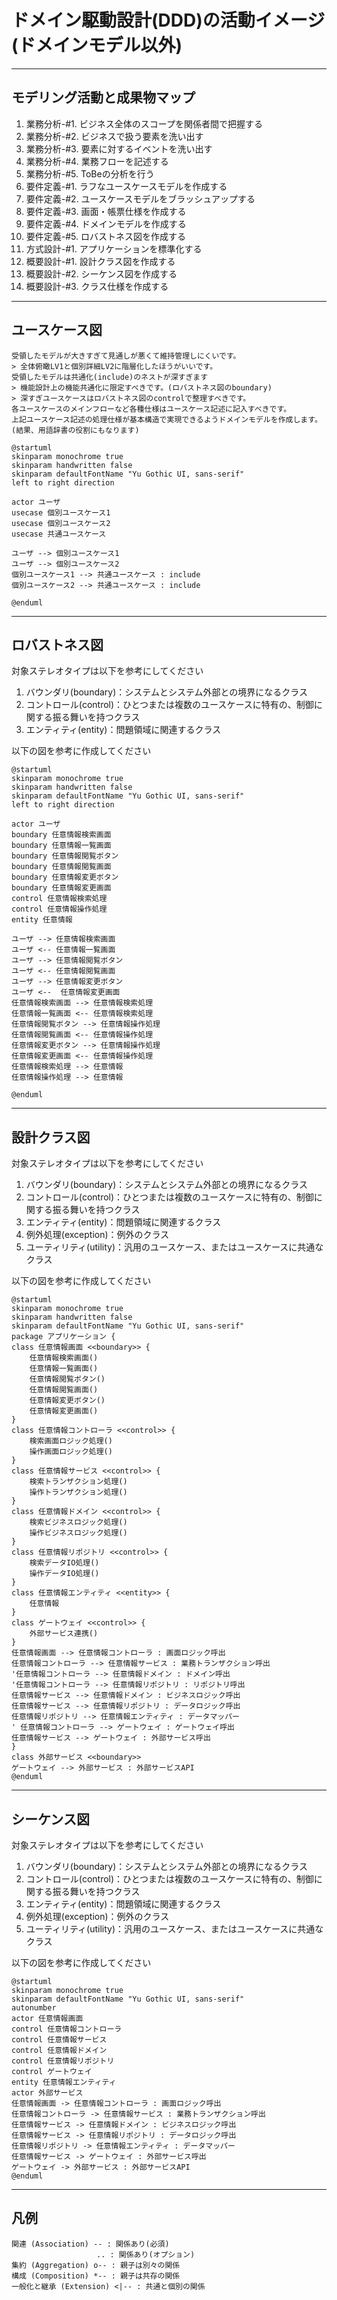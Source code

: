 # ドメイン駆動設計(DDD)の活動イメージ(ドメインモデル以外)

---
## モデリング活動と成果物マップ
1. 業務分析-#1. ビジネス全体のスコープを関係者間で把握する
2. 業務分析-#2. ビジネスで扱う要素を洗い出す
3. 業務分析-#3. 要素に対するイベントを洗い出す
4. 業務分析-#4. 業務フローを記述する
5. 業務分析-#5. ToBeの分析を行う
6. 要件定義-#1. ラフなユースケースモデルを作成する
7. 要件定義-#2. ユースケースモデルをブラッシュアップする
8. 要件定義-#3. 画面・帳票仕様を作成する
9. 要件定義-#4. ドメインモデルを作成する
10. 要件定義-#5. ロバストネス図を作成する
11. 方式設計-#1. アプリケーションを標準化する
12. 概要設計-#1. 設計クラス図を作成する
13. 概要設計-#2. シーケンス図を作成する
14. 概要設計-#3. クラス仕様を作成する
---
## ユースケース図
    受領したモデルが大きすぎて見通しが悪くて維持管理しにくいです。
    > 全体俯瞰LV1と個別詳細LV2に階層化したほうがいいです。
    受領したモデルは共通化(include)のネストが深すぎます
    > 機能設計上の機能共通化に限定すべきです。(ロバストネス図のboundary)
    > 深すぎユースケースはロバストネス図のcontrolで整理すべきです。
    各ユースケースのメインフローなど各種仕様はユースケース記述に記入すべきです。
    上記ユースケース記述の処理仕様が基本構造で実現できるようドメインモデルを作成します。(結果、用語辞書の役割にもなります)
``` plantuml
@startuml
skinparam monochrome true
skinparam handwritten false
skinparam defaultFontName "Yu Gothic UI, sans-serif"
left to right direction

actor ユーザ
usecase 個別ユースケース1
usecase 個別ユースケース2
usecase 共通ユースケース

ユーザ --> 個別ユースケース1
ユーザ --> 個別ユースケース2
個別ユースケース1 --> 共通ユースケース : include
個別ユースケース2 --> 共通ユースケース : include

@enduml
```
---
## ロバストネス図
対象ステレオタイプは以下を参考にしてください
1. バウンダリ(boundary)：システムとシステム外部との境界になるクラス
2. コントロール(control)：ひとつまたは複数のユースケースに特有の、制御に関する振る舞いを持つクラス
3. エンティティ(entity)：問題領域に関連するクラス

以下の図を参考に作成してください
``` plantuml
@startuml
skinparam monochrome true
skinparam handwritten false
skinparam defaultFontName "Yu Gothic UI, sans-serif"
left to right direction

actor ユーザ
boundary 任意情報検索画面
boundary 任意情報一覧画面
boundary 任意情報閲覧ボタン
boundary 任意情報閲覧画面
boundary 任意情報変更ボタン
boundary 任意情報変更画面
control 任意情報検索処理
control 任意情報操作処理
entity 任意情報

ユーザ --> 任意情報検索画面
ユーザ <-- 任意情報一覧画面
ユーザ --> 任意情報閲覧ボタン
ユーザ <-- 任意情報閲覧画面
ユーザ --> 任意情報変更ボタン
ユーザ <--  任意情報変更画面
任意情報検索画面 --> 任意情報検索処理
任意情報一覧画面 <-- 任意情報検索処理
任意情報閲覧ボタン --> 任意情報操作処理
任意情報閲覧画面 <-- 任意情報操作処理
任意情報変更ボタン --> 任意情報操作処理
任意情報変更画面 <-- 任意情報操作処理
任意情報検索処理 --> 任意情報
任意情報操作処理 --> 任意情報

@enduml
```
---
## 設計クラス図
対象ステレオタイプは以下を参考にしてください
1. バウンダリ(boundary)：システムとシステム外部との境界になるクラス
2. コントロール(control)：ひとつまたは複数のユースケースに特有の、制御に関する振る舞いを持つクラス
3. エンティティ(entity)：問題領域に関連するクラス
4. 例外処理(exception)：例外のクラス
5. ユーティリティ(utility)：汎用のユースケース、またはユースケースに共通なクラス

以下の図を参考に作成してください
``` plantuml
@startuml
skinparam monochrome true
skinparam handwritten false
skinparam defaultFontName "Yu Gothic UI, sans-serif"
package アプリケーション {
class 任意情報画面 <<boundary>> {
    任意情報検索画面()
    任意情報一覧画面()
    任意情報閲覧ボタン()
    任意情報閲覧画面()
    任意情報変更ボタン()
    任意情報変更画面()
}
class 任意情報コントローラ <<control>> {
    検索画面ロジック処理()
    操作画面ロジック処理()
}
class 任意情報サービス <<control>> {
    検索トランザクション処理()
    操作トランザクション処理()
}
class 任意情報ドメイン <<control>> {
    検索ビジネスロジック処理()
    操作ビジネスロジック処理()
}
class 任意情報リポジトリ <<control>> {
    検索データIO処理()
    操作データIO処理()
}
class 任意情報エンティティ <<entity>> {
    任意情報
}
class ゲートウェイ <<control>> {
    外部サービス連携()
}
任意情報画面 --> 任意情報コントローラ : 画面ロジック呼出
任意情報コントローラ --> 任意情報サービス : 業務トランザクション呼出
'任意情報コントローラ --> 任意情報ドメイン : ドメイン呼出
'任意情報コントローラ --> 任意情報リポジトリ : リポジトリ呼出
任意情報サービス --> 任意情報ドメイン : ビジネスロジック呼出
任意情報サービス --> 任意情報リポジトリ : データロジック呼出
任意情報リポジトリ --> 任意情報エンティティ : データマッパー
' 任意情報コントローラ --> ゲートウェイ : ゲートウェイ呼出
任意情報サービス --> ゲートウェイ : 外部サービス呼出
}
class 外部サービス <<boundary>>
ゲートウェイ --> 外部サービス : 外部サービスAPI
@enduml
```
---
## シーケンス図
対象ステレオタイプは以下を参考にしてください
1. バウンダリ(boundary)：システムとシステム外部との境界になるクラス
2. コントロール(control)：ひとつまたは複数のユースケースに特有の、制御に関する振る舞いを持つクラス
3. エンティティ(entity)：問題領域に関連するクラス
4. 例外処理(exception)：例外のクラス
5. ユーティリティ(utility)：汎用のユースケース、またはユースケースに共通なクラス

以下の図を参考に作成してください
``` plantuml
@startuml
skinparam monochrome true
skinparam defaultFontName "Yu Gothic UI, sans-serif"
autonumber
actor 任意情報画面
control 任意情報コントローラ
control 任意情報サービス
control 任意情報ドメイン
control 任意情報リポジトリ
control ゲートウェイ
entity 任意情報エンティティ
actor 外部サービス
任意情報画面 -> 任意情報コントローラ : 画面ロジック呼出
任意情報コントローラ -> 任意情報サービス : 業務トランザクション呼出
任意情報サービス -> 任意情報ドメイン : ビジネスロジック呼出
任意情報サービス -> 任意情報リポジトリ : データロジック呼出
任意情報リポジトリ -> 任意情報エンティティ : データマッパー
任意情報サービス -> ゲートウェイ : 外部サービス呼出
ゲートウェイ -> 外部サービス : 外部サービスAPI
@enduml
```
---
## 凡例
    関連 (Association) -- : 関係あり(必須)
                       .. : 関係あり(オプション)
    集約 (Aggregation) o-- : 親子は別々の関係
    構成 (Composition) *-- : 親子は共存の関係
    一般化と継承 (Extension) <|-- : 共通と個別の関係
